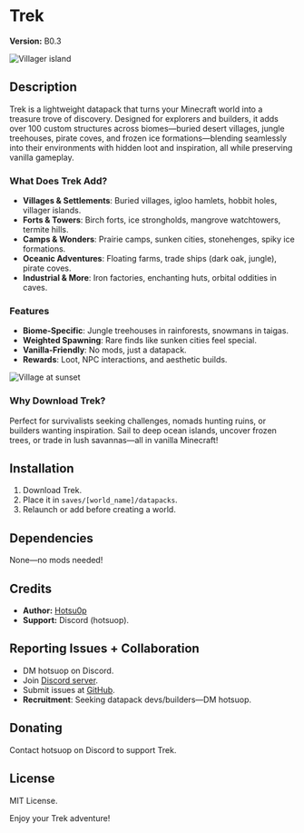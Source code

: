 # Trek
**Version:** B0.3

![Villager island](https://cdn.modrinth.com/data/cached_images/232dbab4329a15ac90dbd0fc27ec2d541c4177ce.jpeg)

## Description
Trek is a lightweight datapack that turns your Minecraft world into a treasure trove of discovery. Designed for explorers and builders, it adds over 100 custom structures across biomes—buried desert villages, jungle treehouses, pirate coves, and frozen ice formations—blending seamlessly into their environments with hidden loot and inspiration, all while preserving vanilla gameplay.

### What Does Trek Add?
- **Villages & Settlements**: Buried villages, igloo hamlets, hobbit holes, villager islands.
- **Forts & Towers**: Birch forts, ice strongholds, mangrove watchtowers, termite hills.
- **Camps & Wonders**: Prairie camps, sunken cities, stonehenges, spiky ice formations.
- **Oceanic Adventures**: Floating farms, trade ships (dark oak, jungle), pirate coves.
- **Industrial & More**: Iron factories, enchanting huts, orbital oddities in caves.

### Features
- **Biome-Specific**: Jungle treehouses in rainforests, snowmans in taigas.
- **Weighted Spawning**: Rare finds like sunken cities feel special.
- **Vanilla-Friendly**: No mods, just a datapack.
- **Rewards**: Loot, NPC interactions, and aesthetic builds.


![Village at sunset](https://cdn.modrinth.com/data/cached_images/ead97d38ff61a99fe5a93245edcfd9c682494798.jpeg)


### Why Download Trek?
Perfect for survivalists seeking challenges, nomads hunting ruins, or builders wanting inspiration. Sail to deep ocean islands, uncover frozen trees, or trade in lush savannas—all in vanilla Minecraft!

## Installation
1. Download Trek.
2. Place it in `saves/[world_name]/datapacks`.
3. Relaunch or add before creating a world.

## Dependencies
None—no mods needed!

## Credits
- **Author:** [Hotsu0p](https://modrinth.com/user/hotsu0p)
- **Support:** Discord (hotsuop).

## Reporting Issues + Collaboration
- DM hotsuop on Discord.
- Join [Discord server](https://discord.gg/tkyANZeXRN).
- Submit issues at [GitHub](https://github.com/hotsu0p/Trek-Issues/issues).
- **Recruitment**: Seeking datapack devs/builders—DM hotsuop.

## Donating
Contact hotsuop on Discord to support Trek.

## License
MIT License.

Enjoy your Trek adventure!
